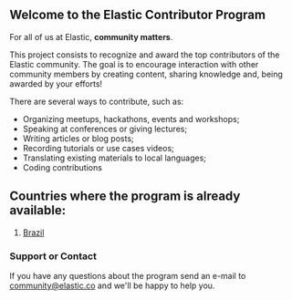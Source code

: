 ## Welcome to the Elastic Contributor Program

For all of us at Elastic, **community matters**.

This project consists to recognize and award the top contributors of the Elastic community. The goal is to encourage interaction with other community members by creating content, sharing knowledge and, being awarded by your efforts!

There are several ways to contribute, such as: 

- Organizing meetups, hackathons, events and workshops;
- Speaking at conferences or giving lectures;
- Writing articles or blog posts;
- Recording tutorials or use cases videos;
- Translating existing materials to local languages;
- Coding contributions

## Countries where the program is already available: 

1. [Brazil](https://elastic.github.io/Elastic-Recognition-Program/brazil)

### Support or Contact
 
If you have any questions about the program send an e-mail to community@elastic.co and we'll be happy to help you.
